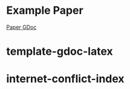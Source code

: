 # Example Paper

[Paper GDoc][1]

 [1]: https://docs.google.com/document/d/1a7or8sSO5KHGLkMFWPafRvfxpn2qrUrio5IcyAq1JRY/edit?usp=sharing

# template-gdoc-latex
# internet-conflict-index
